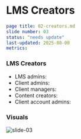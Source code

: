 # LMS Creators

```yaml
page title: 02-creators.md
slide number: 03
status: "needs update" 
last-updated: 2025-08-00
metrics:
```
### LMS Creators
- LMS admins: 
- Client admins:
- Client managers:
- Content creators:
- Client account admins:

### Visuals





![slide-03](https://github.com/user-attachments/assets/bb057f1e-7a3a-415e-9c36-2cd5cde539ba)
